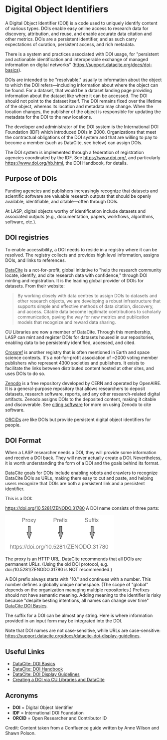 # Digital Object Identifiers

A Digital Object Identifier (DOI) is a code used to uniquely
identify content of various types. DOIs enable easy online
access to research data for discovery, attribution, and reuse,
and enable accurate data citation and other metrics.  DOIs are
a persistent identifier, and as such carry expectations of
curation, persistent access, and rich metadata.

There is a system and practices associated with DOI usage,
for "persistent and actionable identification and interoperable
exchange of managed information on digital networks"
(https://support.datacite.org/docs/doi-basics).

DOIs are intended to be "resolvable," usually to information
about the object to which the DOI refers—including information
about where the object can be found.  For a dataset, that would
be a dataset landing page providing information about the
dataset like where it can be accessed.  The DOI should not
point to the dataset itself.  The DOI remains fixed over the
lifetime of the object, whereas its location and metadata may
change.   When the location changes, the publisher of the
object is responsible for updating the metadata for the DOI
to the new locations.

The developer and administrator of the DOI system is the
International DOI Foundation (IDF) which introduced DOIs
in 2000.  Organizations that meet the contractual obligations
of the DOI system and that are willing to pay to become a
member (such as DataCite, see below) can assign DOIs.

The DOI system is implemented through a federation of
registration agencies coordinated by the IDF.
See https://www.doi.org/, and particularly
https://www.doi.org/hb.html, the DOI Handbook, for details.

## Purpose of DOIs

Funding agencies and publishers increasingly recognize that
datasets and scientific software are valuable research outputs
that should be openly available, identifiable, and citable—often
through DOIs.

At LASP, digital objects worthy of identification include
datasets and associated outputs (e.g., documentation, papers,
workflows, algorithms, software, etc.).

## DOI registries

To enable accessibility, a DOI needs to reside in a registry
where it can be resolved.   The registry collects and provides
high level information, assigns DOIs, and links to references.

[DataCite](https://datacite.org/) is a not-for-profit, global
initiative to "help the research community locate, identify,
and cite research data with confidence," through DOI minting
and registration.   It is the leading global provider of DOIs
for datasets.   From their website:

>By working closely with data centres to assign DOIs to
> datasets and other research objects, we are developing a
> robust infrastructure that supports simple and effective
> methods of data citation, discovery, and access. Citable
> data become legitimate contributions to scholarly
> communication, paving the way for new metrics and
> publication models that recognize and reward data sharing.

CU Libraries are now a member of DataCite.  Through this
membership, LASP can mint and register DOIs for datasets
housed in our repositories, enabling data to be persistently
identified, accessed, and cited.

[Crossref](https://www.crossref.org/) is another registry that
is often mentioned in Earth and space science contexts. It's
a not-for-profit association of ~2000 voting member publishers
who represent 4300 societies and publishers.  It exists to
facilitate the links between distributed content hosted at
other sites, and uses DOIs to do so.

[Zenodo](https://zenodo.org/) is a free repository developed
by CERN and operated by OpenAIRE.  It is a general-purpose
repository that allows researchers to deposit datasets,
research software, reports, and any other research-related
digital artifacts.  Zenodo assigns DOIs to the deposited
content, making it citable and discoverable.
See [citing software](../workflows/open_source/citing_software.md)
for more on using Zenodo to cite software.

[ORCiDs](https://orcid.org/) are like DOIs but provide
persistent digital object identifiers for people.

## DOI Format

When a LASP researcher needs a DOI, they will provide some information and receive a DOI back.
They will never actually create a DOI.   Nevertheless, it is worth understanding the form of a DOI
and the goals behind its format.

DataCite goals for DOIs include enabling robots and crawlers to recognize DataCite DOIs as URLs,
making them easy to cut and paste, and helping users recognize that DOIs are both a persistent link
and a persistent identifier.

This is a DOI:

https://doi.org/10.5281/ZENODO.31780
A DOI name consists of three parts:

![DOI_Format](../_static/doi_format.png)

The proxy is an HTTP URL.  DataCite recommends that all DOIs are permanent URLs.
(Using the old DOI protocol, e.g. doi:/10.5281/ZENODO.31780 is NOT recommended.)

A DOI prefix always starts with "10." and continues with a number.  This number
defines a globally unique namespace.  (The scope of "global" depends on the organization
managing multiple repositories.)   Prefixes should not have semantic meaning.  Adding
meaning to the identifier is risky because "despite besting intentions, all names can
change over time" [DataCite DOI Basics](https://support.datacite.org/docs/doi-basics).

The suffix for a DOI can be almost any string.   Here is where information provided in an
input form may be integrated into the DOI.

Note that DOI names are not case-sensitive, while URLs are case-sensitive:
https://support.datacite.org/docs/datacite-doi-display-guidelines.

## Useful Links

- [DataCite: DOI Basics](https://support.datacite.org/docs/doi-basics)
- [DataCite: DOI Handbook](https://www.doi.org/the-identifier/resources/handbook/)
- [DataCite: DOI Display Guidelines](https://support.datacite.org/docs/datacite-doi-display-guidelines)
- [Creating a DOI via CU Libraries and DataCite](creating_a_doi.md)

## Acronyms

- **DOI** = Digital Object Identifier
- **IDF** = International DOI Foundation
- **ORCID** = Open Researcher and Contributor ID

Credit: Content taken from a Confluence guide written by Anne Wilson and Shawn Polson.